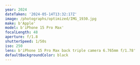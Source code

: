 ```yaml
---
year: 2024
dateTaken: '2024-05-14T13:32:17Z'
image: /photographs/optimized/IMG_1930.jpg
make: b'Apple'
model: b'iPhone 15 Pro Max'
focalLength: 48
aperture: f/1.8
shutterSpeed: 1/50s
iso: 250
lens: b'iPhone 15 Pro Max back triple camera 6.765mm f/1.78'
defaultBackgroundColor: black
---
```

